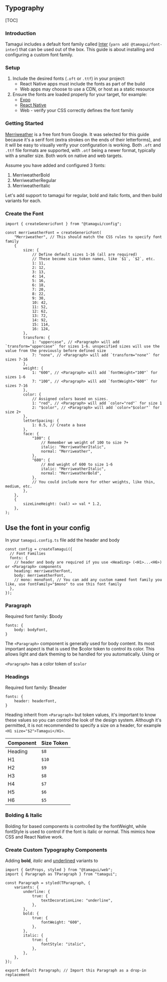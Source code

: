 

## Typography

[TOC]

### Introduction

Tamagui includes a default font family called [Inter](https://fonts.google.com/specimen/Inter) (`yarn add @tamagui/font-inter`) that can be used out of the box.  This guide is about installing and configuring a custom font family.

### Setup

1. Include the desired fonts (`.oft` or `.ttf`) in your project:
   - React Native apps must include the fonts as part of the build
   - Web apps may choose to use a CDN, or host as a static resource
2. Ensure the fonts are loaded properly for your target, for example:
   - [Expo](https://docs.expo.dev/versions/latest/sdk/font/)
   - [React Native](https://github.com/unimonkiez/react-native-asset)
   - Web - verify your CSS correctly defines the font family

### Getting Started

[Merriweather](https://fonts.google.com/specimen/Merriweather) is a free font from Google.  It was selected for this guide because it's a serif font (extra strokes on the ends of their letterforms), and it will be easy to visually verify your configuration is working.  Both `.oft` and `.ttf` file formats are supported, with `.otf` being a newer format, typically with a smaller size.  Both work on native and web targets.

Assume you have added and configured 3 fonts: 

1. MerriweatherBold
2. MerriweatherRegular
3. MerriweatherItalic

Let's add support to tamagui for regular, bold and italic fonts, and then build variants for each.

### Create the Font

```tsx
import { createGenericFont } from "@tamagui/config";

const merriweatherFont = createGenericFont(
	"Merriweather", // This should match the CSS rules to specify font family
	{
		size: {
			// Define default sizes 1-16 (all are required)
			// These become size token names, like `$1`, `$2`, etc.
			1: 11,
			2: 12,
			3: 13,
			4: 14,
			5: 16,
			6: 18,
			7: 20,
			8: 22,
			9: 30,
			10: 42,
			11: 52,
			12: 62,
			13: 72,
			14: 92,
			15: 114,
			16: 124,
		},
		transform: {
			1: "uppercase", // <Paragraph> will add `transform="uppercase"` for sizes 1-6. unspecified sizes will use the value from the previously before defined size
			7: "none", // <Paragraph> will add `transform="none"` for sizes 7-16
		},
		weight: {
			1: "600", // <Paragraph> will add `fontWeight="100"` for sizes 1-6
			7: "100", // <Paragraph> will add `fontWeight="600"` for sizes 7-16
		},
		color: {
			// Assigned colors based on sizes.
			1: "red", // <Paragraph> will add `color="red"` for size 1
			2: "$color", // <Paragraph> will add `color="$color"` for size 2+
		},
		letterSpacing: {
			1: 0.5, // Create a base
		},
		face: {
			"100": {
				// Remember we weight of 100 to size 7+
				italic: "MerriweatherItalic",
				normal: "Merriweather",
			},
			"600": {
				// And weight of 600 to size 1-6
				italic: "MerriweatherItalic",
				normal: "MerriweatherBold",
			},
			// You could include more for other weights, like thin, medium, etc.
		},
	},
	{
		sizeLineHeight: (val) => val * 1.2,
	},
);
```



## Use the font in your config

In your `tamagui.config.ts` file add the header and body

```tsx
const config = createTamagui({
  // Font Families
  fonts: {
    // header and body are required if you use <Heading> (<H1>...<H6>)  or <Paragraph> components
    heading: merriweatherFont,
    body: merriweatherFont,
    // mono: monoFont, // You can add any custom named font family you like, use fontFamily="$mono" to use this font family
  },
});
```



### Paragraph

Required font family: $body

```tsx
fonts: {
	body: bodyFont,
}
```



The `<Paragraph>` component is generally used for body content.  Its most important aspect is that is used the $color token to control its color.  This allows light and dark theming to be handled for you automatically. Using <SizeableText> or <Text> 

`<Paragraph>` has a color token of `$color`



### Headings

Required font family: $header

```tsx
fonts: {
	header: headerFont,
}
```



Heading inherit from `<Paragraph>` but token values, it's important to know these values so you can control the look of the design system. Although it's permitted, it is not recommended to specify a size on a header, for example `<H1 size="$2">Tamagui</H1>`. 

| Component | Size Token |
| --------- | ---------- |
| Heading   | `$8`       |
| H1        | `$10`      |
| H2        | `$9`       |
| H3        | `$8`       |
| H4        | `$7`       |
| H5        | `$6`       |
| H6        | `$5`       |



### Bolding & Italic

Bolding for <Paragraph> based components is controlled by the fontWeight, while fontStyle is used to control if the font is italic or normal.  This mimics how CSS and React Native work.



### Create Custom Typography Components

Adding **bold**, *italic* and <u>underlined</u> variants to <Paragraph>

```tsx
import { GetProps, styled } from "@tamagui/web";
import { Paragraph as TParagraph } from "tamagui";

const Paragraph = styled(TParagraph, {
	variants: {
		underline: {
			true: {
				textDecorationLine: "underline",
			},
		},
		bold: {
			true: {
				fontWeight: "600",
			},
		},
		italic: {
			true: {
				fontStyle: "italic",
			},
		},
	},
});

export default Paragraph; // Import this Paragraph as a drop-in replacement

```

